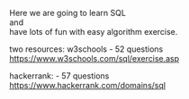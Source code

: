Here we are going to learn SQL    
and    
have lots of fun with easy algorithm exercise.   

two resources:
w3schools - 52 questions    
https://www.w3schools.com/sql/exercise.asp     

hackerrank: - 57 questions    
https://www.hackerrank.com/domains/sql





